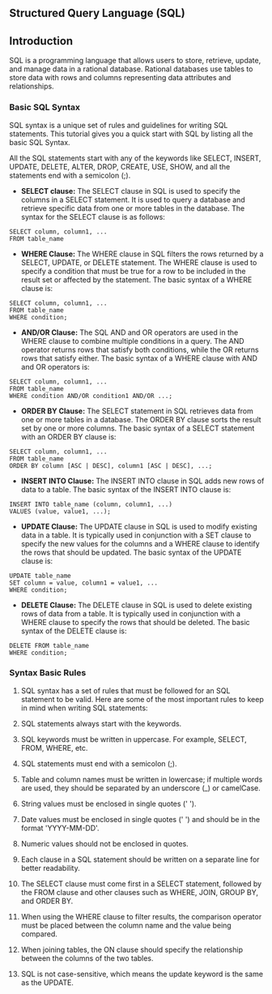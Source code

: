 ## Structured Query Language (SQL)
## Introduction
SQL is a programming language that allows users to store, retrieve, update, and manage data in a rational database. Rational databases use tables to store data with rows and columns representing data attributes and relationships.

### Basic SQL Syntax
SQL syntax is a unique set of rules and guidelines for writing SQL statements. This tutorial gives you a quick start with SQL by listing all the basic SQL Syntax.

All the SQL statements start with any of the keywords like SELECT, INSERT, UPDATE, DELETE, ALTER, DROP, CREATE, USE, SHOW, and all the statements end with a semicolon (;).

- **SELECT clause:** The SELECT clause in SQL is used to specify the columns in a SELECT statement. It is used to query a database and retrieve specific data from one or more tables in the database. The syntax for the SELECT clause is as follows:
```
SELECT column, column1, ...
FROM table_name
```
- **WHERE Clause:** The WHERE clause in SQL filters the rows returned by a SELECT, UPDATE, or DELETE statement. The WHERE clause is used to specify a condition that must be true for a row to be included in the result set or affected by the statement. The basic syntax of a WHERE clause is:
```
SELECT column, column1, ...
FROM table_name
WHERE condition;
```
- **AND/OR Clause:** The SQL AND and OR operators are used in the WHERE clause to combine multiple conditions in a query. The AND operator returns rows that satisfy both conditions, while the OR returns rows that satisfy either. The basic syntax of a WHERE clause with AND and OR operators is:
```
SELECT column, column1, ...
FROM table_name
WHERE condition AND/OR condition1 AND/OR ...;
```
- **ORDER BY Clause:** The SELECT statement in SQL retrieves data from one or more tables in a database. The ORDER BY clause sorts the result set by one or more columns. The basic syntax of a SELECT statement with an ORDER BY clause is:
```
SELECT column, column1, ...
FROM table_name
ORDER BY column [ASC | DESC], column1 [ASC | DESC], ...;
```
- **INSERT INTO Clause:** The INSERT INTO clause in SQL adds new rows of data to a table. The basic syntax of the INSERT INTO clause is:
```
INSERT INTO table_name (column, column1, ...)
VALUES (value, value1, ...);
```
- **UPDATE Clause:** The UPDATE clause in SQL is used to modify existing data in a table. It is typically used in conjunction with a SET clause to specify the new values for the columns and a WHERE clause to identify the rows that should be updated. The basic syntax of the UPDATE clause is:
```
UPDATE table_name
SET column = value, column1 = value1, ...
WHERE condition;
```
- **DELETE Clause:** The DELETE clause in SQL is used to delete existing rows of data from a table. It is typically used in conjunction with a WHERE clause to specify the rows that should be deleted. The basic syntax of the DELETE clause is:
```
DELETE FROM table_name
WHERE condition;
```

### Syntax Basic Rules
1. SQL syntax has a set of rules that must be followed for an SQL statement to be valid. Here are some of the most important rules to keep in mind when writing SQL statements:

2. SQL statements always start with the keywords.
3. SQL keywords must be written in uppercase. For example, SELECT, FROM, WHERE, etc.
4. SQL statements must end with a semicolon (;).
5. Table and column names must be written in lowercase; if multiple words are used, they should be separated by an underscore (_) or camelCase.
6. String values must be enclosed in single quotes (' ').
7. Date values must be enclosed in single quotes (' ') and should be in the format 'YYYY-MM-DD'.
8. Numeric values should not be enclosed in quotes.
9. Each clause in a SQL statement should be written on a separate line for better readability.
10. The SELECT clause must come first in a SELECT statement, followed by the FROM clause and other clauses such as WHERE, JOIN, GROUP BY, and ORDER BY.
11. When using the WHERE clause to filter results, the comparison operator must be placed between the column name and the value being compared.
12. When joining tables, the ON clause should specify the relationship between the columns of the two tables.
13. SQL is not case-sensitive, which means the update keyword is the same as the UPDATE.
